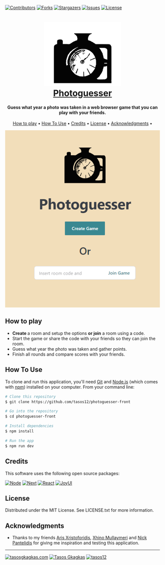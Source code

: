 
[![Contributors][contributors-shield]][contributors-url]
[![Forks][forks-shield]][forks-url]
[![Stargazers][stars-shield]][stars-url]
[![Issues][issues-shield]][issues-url]
[![License][license-shield]][license-url]

<h1 align=center>
<img src="https://github.com/tasos12/photoguesser-front/blob/b72a29baf9ce8ed2d08f76030bbc3add9edc7304/public/logo.svg" alt="Photoguesser" width="250">
</br>
<a href="https://www.photo-guesser.com/" target="_blank" rel="noopener">Photoguesser</a>
</h1>

<h4 align="center">
  Guess what year a photo was taken in a web browser game that you can play with your friends.
</h4>

<p align="center">
  <a href="#how-to-play">How to play</a> •
  <a href="#how-to-use">How To Use</a> •
  <a href="#credits">Credits</a> •
  <a href="#license">License</a> •
  <a href="#acknowledgments">Acknowledgments</a> •
</p>

<p align="center">
  <a href="https://photo-guesser.com">
    <img src="https://github.com/tasos12/photoguesser-front/blob/b72a29baf9ce8ed2d08f76030bbc3add9edc7304/raw/overview.png"/>
  </a>
</p>

## How to play

* <b>Create </b> a room and setup the options <b>or join</b> a room using a code.
* Start the game or share the code with your friends so they can join the room.
* Guess what year the photo was taken and gather points.
* Finish all rounds and compare scores with your friends.

## How To Use

To clone and run this application, you'll need [Git](https://git-scm.com) and [Node.js](https://nodejs.org/en/download/) (which comes with [npm](http://npmjs.com)) installed on your computer. From your command line:

```bash
# Clone this repository
$ git clone https://github.com/tasos12/photoguesser-front
```
```bash
# Go into the repository
$ cd photoguesser-front
```
```bash
# Install dependencies
$ npm install
```
```bash
# Run the app
$ npm run dev
```


## Credits

This software uses the following open source packages:

[![Node][Node.js]][Node-url]
[![Next][Next.js]][Next-url]
[![React][React.js]][React-url]
[![JoyUI][JoyUI]][JoyUI-url]

## License

Distributed under the MIT License. See LICENSE.txt for more information.

## Acknowledgments
- Thanks to my friends [Aris Xristoforidis](https://github.com/ArisChristoforidis), [Xhino Mullaymeri](https://github.com/XhinoMullaymeri) and [Nick Pantelidis](https://github.com/Thunderarea) for giving me inspiration and testing this application.

---
[![tasosgkagkas.com][personalsite-shield]][personalsite-url]
[![Tasos Gkagkas][linkedin-shield]][linkedin-url]
[![tasos12][github-shield]][github-url]


[contributors-shield]: https://img.shields.io/github/contributors/tasos12/photoguesser-front.svg?style=for-the-badge
[contributors-url]: https://github.com/tasos12/photoguesser-front/graphs/contributors
[forks-shield]: https://img.shields.io/github/forks/tasos12/photoguesser-front.svg?style=for-the-badge
[forks-url]: https://github.com/tasos12/photoguesser-front/network/members
[stars-shield]: https://img.shields.io/github/stars/tasos12/photoguesser-front.svg?label=Stars&style=for-the-badge
[stars-url]: https://github.com/tasos12/photoguesser-front/stargazers
[issues-shield]: https://img.shields.io/github/issues/tasos12/photoguesser-front.svg?style=for-the-badge
[issues-url]: https://github.com/tasos12/photoguesser-front/issues
[license-shield]: https://img.shields.io/github/license/tasos12/photoguesser-front.svg?label=License&style=for-the-badge
[license-url]: https://github.com/tasos12/photoguesser-front/blob/master/LICENSE.md
[personalsite-shield]: https://img.shields.io/badge/-tasosgkagkas.com-darkcyan?style=for-the-badge
[personalsite-url]: https://tasosgkagkas.com

[React.js]: https://img.shields.io/badge/React-20232A?style=for-the-badge&logo=react&logoColor=61DAFB
[React-url]: https://reactjs.org/
[Next.js]: https://img.shields.io/badge/next.js-000000?style=for-the-badge&logo=nextdotjs&logoColor=white
[Next-url]: https://nextjs.org/
[Node.js]: https://img.shields.io/badge/node.js-339933?style=for-the-badge&logo=nodedotjs&logoColor=white
[Node-url]: https://nodejs.org/
[JoyUI]: https://img.shields.io/badge/JoyUI-007FFF?style=for-the-badge&logo=mui&logoColor=white
[JoyUI-url]: https://mui.com/joy-ui/getting-started/overview/

[linkedin-shield]: https://img.shields.io/badge/Tasos_Gkagkas-0A66C2?style=for-the-badge&logo=linkedin&logoColor=white
[linkedin-url]: https://www.linkedin.com/in/tasos-gkagkas-09854714b/
[github-shield]: https://img.shields.io/badge/tasos12-181717?style=for-the-badge&logo=github&logoColor=white
[github-url]: https://github.com/tasos12
